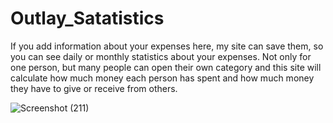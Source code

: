 # Outlay_Satatistics

If you add information about your expenses here, my site can save them, so you can see daily or monthly statistics about your expenses. Not only for one person, but many people can open their own category and this site will calculate how much money each person has spent and how much money they have to give or receive from others.

![Screenshot (211)](https://user-images.githubusercontent.com/96432936/230569153-b6046227-ed24-475e-8859-3affb289af17.png)
